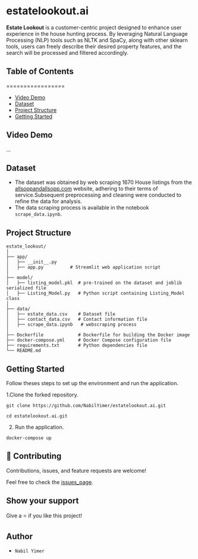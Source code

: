 # estatelookout.ai

**Estate Lookout** is a customer-centric project designed to enhance user experience in the house hunting process. By leveraging Natural Language Processing (NLP) tools such as NLTK and SpaCy, along with other sklearn tools, users can freely describe their desired property features, and the search will be processed and filtered accordingly.


## Table of Contents
  =================
* [Video Demo](#VideoDemo)
* [Dataset](#Dataset)
* [Project Structure](#Project-Structure)
* [Getting Started](#Getting-Started)


## Video Demo
...

## Dataset
- The dataset was obtained by web scraping 1670 House listings from the [allsoppandallsopp.com](https://www.allsoppandallsopp.com/) website, adhering to their terms of service.Subsequent preprocessing and cleaning were conducted to refine the data for analysis.
- The data scraping process is available in the notebook `scrape_data.ipynb`.

## Project Structure
```
estate_lookout/
│
├── app/
│   ├── __init__.py
│   ├── app.py          # Streamlit web application script
│
├── model/
│   ├── listing_model.pkl  # pre-trained on the dataset and joblib serialized file
│   ├── Listing_Model.py   # Python script containing Listing_Model class
│
├── data/
│   ├── estate_data.csv    # Dataset file
│   ├── contact_data.csv   # Contact information file
│   ├── scrape_data.ipynb   # webscraping process
│
├── Dockerfile             # Dockerfile for building the Docker image
├── docker-compose.yml     # Docker Compose configuration file
├── requirements.txt       # Python dependencies file
└── README.md
```



## Getting Started
  Follow theses steps to set up the environment and run the application.
  
1.Clone the forked repository.
```
git clone https://github.com/NabilYimer/estatelookout.ai.git

cd estatelookout.ai.git
```

2. Run the application.
```
docker-compose up
```

## 🤝 Contributing

Contributions, issues, and feature requests are welcome!

Feel free to check the [issues_page](https://github.com/NabilYimer/estatelookout.ai/issues).

## Show your support
Give a ⭐️ if you like this project!


## Author
* ```Nabil Yimer```
